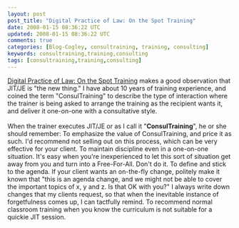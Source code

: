 ```yaml
---           
layout: post
post_title: "Digital Practice of Law: On the Spot Training"
date: 2008-01-15 08:36:22 UTC
updated: 2008-01-15 08:36:22 UTC
comments: true
categories: [Blog-Cogley, consultraining, training, consulting]
keywords: consultraining,training,consulting
tags: [consultraining,training,consulting]
---
```

 
[Digital Practice of Law: On the Spot Training](http://arkfeld.blogs.com/dpl/2003/12/training_perspe.html) makes a good observation that JIT/JE is "the new thing." I have about 10 years of training experience, and coined the term "ConsulTraining" to describe the type of interaction where the trainer is being asked to arrange the training as the recipient wants it, and deliver it one-on-one with a consultative style.<br /><br />When the trainer executes JIT/JE or as I call it "**ConsulTraining**", he or she should remember: To emphasize the value of ConsulTraining, and price it as such. I'd recommend not selling out on this process, which can be very effective for your client. To maintain discipline even in a one-on-one situation. It's easy when you're inexperienced to let this sort of situation get away from you and turn into a Free-For-All. Don't do it. To define and stick to the agenda. If your client wants an on-the-fly change, politely make it known that "this is an agenda change, and we might not be able to cover the important topics of x, y and z. Is that OK with you?" I always write down changes that my clients request, so that when the inevitable instance of forgetfulness comes up, I can tactfully remind. To recommend normal classroom training when you know the curriculum is not suitable for a quickie JIT session.